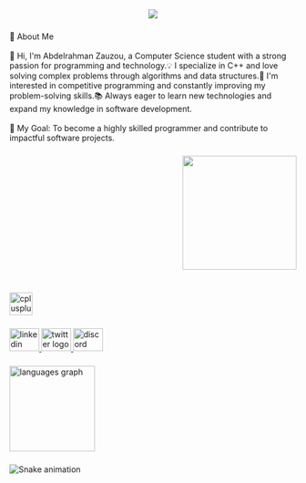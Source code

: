 <div align="center">
  <img src="https://profile-counter.glitch.me/Ubb-a/count.svg?"  />
</div>

###

<p align="left">🤨 About Me<br><br>👋 Hi, I'm Abdelrahman Zauzou, a Computer Science student with a strong passion for programming and technology.💡 I specialize in C++ and love solving complex problems through algorithms and data structures.🚀 I'm interested in competitive programming and constantly improving my problem-solving skills.📚 Always eager to learn new technologies and expand my knowledge in software development.<br><br>🎯 My Goal: To become a highly skilled programmer and contribute to impactful software projects.</p>

###

<div align="right">
  <img height="200" src="https://i.pinimg.com/originals/3b/48/73/3b487309af4dc9953ac24b3ca3ba088f.gif"  />
</div>

###

<br clear="both">

<div align="left">
  <img src="https://cdn.jsdelivr.net/gh/devicons/devicon/icons/cplusplus/cplusplus-original.svg" height="40" alt="cplusplus logo"  />
</div>

###

<div align="left">
  <a href="https://www.linkedin.com/in/abdelrahman-zauzou-a3471a33b/" target="_blank">
    <img src="https://raw.githubusercontent.com/maurodesouza/profile-readme-generator/master/src/assets/icons/social/linkedin/default.svg" width="52" height="40" alt="linkedin logo"  />
  </a>
  <a href="https://x.com/a_za3zo3" target="_blank">
    <img src="https://raw.githubusercontent.com/maurodesouza/profile-readme-generator/master/src/assets/icons/social/twitter/default.svg" width="52" height="40" alt="twitter logo"  />
  </a>
  <a href="https://discord.gg/ub.d" target="_blank">
    <img src="https://raw.githubusercontent.com/maurodesouza/profile-readme-generator/master/src/assets/icons/social/discord/default.svg" width="52" height="40" alt="discord logo"  />
  </a>
</div>

###

<div align="left">
  <img src="https://github-readme-stats.vercel.app/api/top-langs?username=Ubb-a&locale=en&hide_title=false&layout=compact&card_width=320&langs_count=5&theme=dracula&hide_border=false&order=2" height="150" alt="languages graph"  />
</div>

###

<img src="https://raw.githubusercontent.com/Ubb-a/Ubb-a/output/snake.svg" alt="Snake animation" />

###
